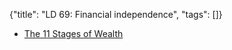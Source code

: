 {"title": "LD 69: Financial independence", "tags": []}
* [The 11 Stages of Wealth](https://investmentmoats.com/financial-independence/stages-of-wealth-financial-independence/)

